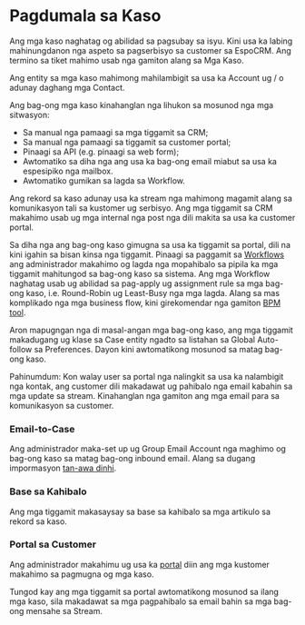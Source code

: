 # Pagdumala sa Kaso

Ang mga kaso naghatag og abilidad sa pagsubay sa isyu. Kini usa ka labing mahinungdanon nga aspeto sa pagserbisyo sa customer sa EspoCRM. Ang termino sa tiket mahimo usab nga gamiton alang sa Mga Kaso.

Ang entity sa mga kaso mahimong mahilambigit sa usa ka Account ug / o adunay daghang mga Contact.

Ang bag-ong mga kaso kinahanglan nga lihukon sa mosunod nga mga sitwasyon:

* Sa manual nga pamaagi sa mga tiggamit sa CRM;
* Sa manual nga pamaagi sa tiggamit sa customer portal;
* Pinaagi sa API (e.g. pinaagi sa web form);
* Awtomatiko sa diha nga ang usa ka bag-ong email miabut sa usa ka espesipiko nga mailbox.
* Awtomatiko gumikan sa lagda sa Workflow.

Ang rekord sa kaso adunay usa ka stream nga mahimong magamit alang sa komunikasyon tali sa kustomer ug serbisyo. Ang mga tiggamit sa CRM makahimo usab ug mga internal nga post nga dili makita sa usa ka customer portal. 

Sa diha nga ang bag-ong kaso gimugna sa usa ka tiggamit sa portal, dili na kini igahin sa bisan kinsa nga tiggamit. Pinaagi sa paggamit sa [Workflows](https://github.com/espocrm/documentation/blob/master/administration/workflows.md) ang administrador makahimo og lagda nga mopahibalo sa pipila ka mga tiggamit mahitungod sa bag-ong kaso sa sistema. Ang mga Workflow naghatag usab ug abilidad sa pag-apply ug assignment rule sa mga bag-ong kaso, i.e. Round-Robin ug Least-Busy nga mga lagda. Alang sa mas komplikado nga mga business flow, kini girekomendar nga gamiton [BPM tool](https://github.com/espocrm/documentation/blob/master/administration/bpm.md).

Aron mapugngan nga di masal-angan mga bag-ong kaso, ang mga tiggamit makadugang ug klase sa Case entity ngadto sa listahan sa Global Auto-follow sa Preferences. Dayon kini awtomatikong mosunod sa matag bag-ong kaso.

Pahinumdum: Kon walay user sa portal nga nalingkit sa usa ka nalambigit nga kontak, ang customer dili makadawat ug pahibalo nga email kabahin sa mga update sa stream. Kinahanglan nga gamiton ang mga email para sa komunikasyon sa customer.

### Email-to-Case

Ang administrador maka-set up ug Group Email Account nga maghimo og bag-ong kaso sa matag bag-ong inbound email. Alang sa dugang impormasyon [tan-awa dinhi](https://github.com/espocrm/documentation/blob/master/administration/emails.md).

### Base sa Kahibalo

Ang mga tiggamit makasaysay sa base sa kahibalo sa mga artikulo sa rekord sa kaso.

### Portal sa Customer

Ang administrador makahimu ug usa ka [portal](https://github.com/espocrm/documentation/blob/master/administration/portal.md) diin ang mga kustomer makahimo sa pagmugna og mga kaso.

Tungod kay ang mga tiggamit sa portal awtomatikong mosunod sa ilang mga kaso, sila makadawat sa mga pagpahibalo sa email bahin sa mga bag-ong mensahe sa Stream.